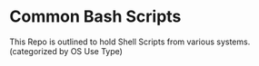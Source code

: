 # Common Bash Scripts

This Repo is outlined to hold Shell Scripts from various systems.(categorized by OS Use Type)

